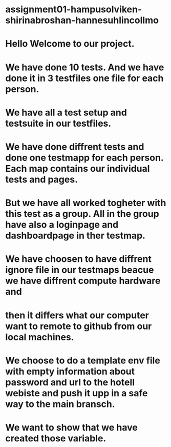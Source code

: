 # assignment01-hampusolviken-shirinabroshan-hannesuhlincollmo

# Hello Welcome to our project.


# We have done 10 tests. And we have done it in 3 testfiles one file for each person. 

# We have all a test setup and testsuite in our testfiles. 

# We have done diffrent tests and done one testmapp for each person. Each map contains our individual tests and pages.

# But we have all worked togheter with this test as a group. All in the group have also a loginpage and dashboardpage in ther testmap. 

# We have choosen to have diffrent ignore file in our testmaps beacue we have diffrent compute hardware and 
# then it differs what our computer want to remote to github from our local machines. 

# We choose to do a template env file with empty information about password and url to the hotell webiste and push it upp in a safe way to the main bransch.

# We want to show that we have created those variable.

